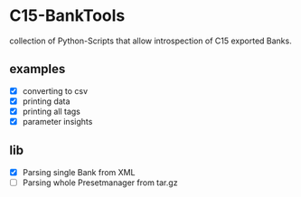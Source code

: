 # C15-BankTools
collection of Python-Scripts that allow introspection of C15 exported Banks.

## examples
- [x] converting to csv
- [x] printing data
- [x] printing all tags
- [x] parameter insights

## lib
- [x] Parsing single Bank from XML
- [ ] Parsing whole Presetmanager from tar.gz
